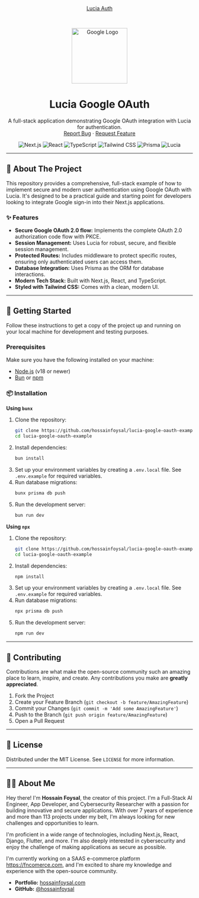 <div align="center">
  <br />
  <p>
    <a href="https://lucia-auth.com/" target="_blank">Lucia Auth</a>
  </p>
  <br />
  <p>
    <a href="https://developers.google.com/identity/protocols/oauth2" target="_blank"><img src="https://upload.wikimedia.org/wikipedia/commons/c/c1/Google_%22G%22_logo.svg" width="150" alt="Google Logo" /></a>
  </p>
  <h1 align="center">Lucia Google OAuth</h1>

  <p align="center">
    A full-stack application demonstrating Google OAuth integration with Lucia for authentication.
    <br />
    <a href="https://github.com/hossainfoysal/lucia-google-oauth-example/issues/new?template=bug_report.md">Report Bug</a>
    ·
    <a href="https://github.com/hossainfoysal/lucia-google-oauth-example/issues/new?template=feature_request.md">Request Feature</a>
  </p>
</div>

<div align="center">

![Next.js](https://img.shields.io/badge/Next.js-000000?style=for-the-badge&logo=next.js&logoColor=white)
![React](https://img.shields.io/badge/React-20232A?style=for-the-badge&logo=react&logoColor=61DAFB)
![TypeScript](https://img.shields.io/badge/TypeScript-007ACC?style=for-the-badge&logo=typescript&logoColor=white)
![Tailwind CSS](https://img.shields.io/badge/Tailwind_CSS-38B2AC?style=for-the-badge&logo=tailwind-css&logoColor=white)
![Prisma](https://img.shields.io/badge/Prisma-2D3748?style=for-the-badge&logo=prisma&logoColor=white)
![Lucia](https://img.shields.io/badge/Lucia-ff8c00?style=for-the-badge)

</div>

---

## 🌟 About The Project

This repository provides a comprehensive, full-stack example of how to implement secure and modern user authentication using Google OAuth with Lucia. It's designed to be a practical guide and starting point for developers looking to integrate Google sign-in into their Next.js applications.

### ✨ Features

*   **Secure Google OAuth 2.0 flow:** Implements the complete OAuth 2.0 authorization code flow with PKCE.
*   **Session Management:** Uses Lucia for robust, secure, and flexible session management.
*   **Protected Routes:** Includes middleware to protect specific routes, ensuring only authenticated users can access them.
*   **Database Integration:** Uses Prisma as the ORM for database interactions.
*   **Modern Tech Stack:** Built with Next.js, React, and TypeScript.
*   **Styled with Tailwind CSS:** Comes with a clean, modern UI.

---

## 🚀 Getting Started

Follow these instructions to get a copy of the project up and running on your local machine for development and testing purposes.

### Prerequisites

Make sure you have the following installed on your machine:

*   [Node.js](https://nodejs.org/en/) (v18 or newer)
*   [Bun](https://bun.sh/) or [npm](https://www.npmjs.com/)

### 📦 Installation

**Using `bunx`**

1.  Clone the repository:
    ```bash
    git clone https://github.com/hossainfoysal/lucia-google-oauth-example.git
    cd lucia-google-oauth-example
    ```
2.  Install dependencies:
    ```bash
    bun install
    ```
3.  Set up your environment variables by creating a `.env.local` file. See `.env.example` for required variables.
4.  Run database migrations:
    ```bash
    bunx prisma db push
    ```
5.  Run the development server:
    ```bash
    bun run dev
    ```

**Using `npx`**

1.  Clone the repository:
    ```bash
    git clone https://github.com/hossainfoysal/lucia-google-oauth-example.git
    cd lucia-google-oauth-example
    ```
2.  Install dependencies:
    ```bash
    npm install
    ```
3.  Set up your environment variables by creating a `.env.local` file. See `.env.example` for required variables.
4.  Run database migrations:
    ```bash
    npx prisma db push
    ```
5.  Run the development server:
    ```bash
    npm run dev
    ```

---

## 🤝 Contributing

Contributions are what make the open-source community such an amazing place to learn, inspire, and create. Any contributions you make are **greatly appreciated**.

1.  Fork the Project
2.  Create your Feature Branch (`git checkout -b feature/AmazingFeature`)
3.  Commit your Changes (`git commit -m 'Add some AmazingFeature'`)
4.  Push to the Branch (`git push origin feature/AmazingFeature`)
5.  Open a Pull Request

---

## 📄 License

Distributed under the MIT License. See `LICENSE` for more information.

---

## 👨‍💻 About Me

Hey there! I'm **Hossain Foysal**, the creator of this project. I'm a Full-Stack AI Engineer, App Developer, and Cybersecurity Researcher with a passion for building innovative and secure applications. With over 7 years of experience and more than 113 projects under my belt, I'm always looking for new challenges and opportunities to learn.

I'm proficient in a wide range of technologies, including Next.js, React, Django, Flutter, and more. I'm also deeply interested in cybersecurity and enjoy the challenge of making applications as secure as possible.

I'm currently working on a SAAS e-commerce platform https://fncomerce.com, and I'm excited to share my knowledge and experience with the open-source community.

*   **Portfolio:** [hossainfoysal.com](https://hossainfoysal.com)
*   **GitHub:** [@hossainfoysal](https://github.com/hossainfoysal)

